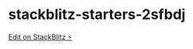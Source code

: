 # stackblitz-starters-2sfbdj

[Edit on StackBlitz ⚡️](https://stackblitz.com/edit/stackblitz-starters-2sfbdj)